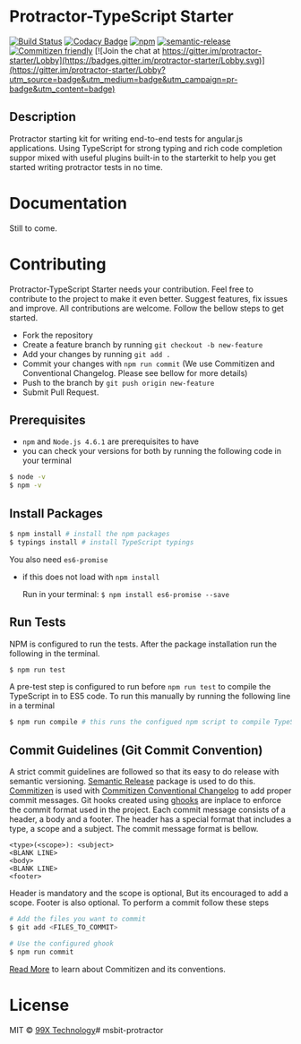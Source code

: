 # Protractor-TypeScript Starter 

[![Build Status](https://travis-ci.org/99xt/protractor-starter.svg?branch=master)](https://travis-ci.org/99xt/protractor-starter)
[![Codacy Badge](https://api.codacy.com/project/badge/Grade/e540c98fb92b433a829bd741444a87a6)](https://www.codacy.com/app/99xt/protractor-starter?utm_source=github.com&amp;utm_medium=referral&amp;utm_content=99xt/protractor-starter&amp;utm_campaign=Badge_Grade)
[![npm](https://img.shields.io/npm/l/random-profile-generator.svg)](https://opensource.org/licenses/MIT)
[![semantic-release](https://img.shields.io/badge/%20%20%F0%9F%93%A6%F0%9F%9A%80-semantic--release-e10079.svg)](https://github.com/semantic-release/semantic-release)
[![Commitizen friendly](https://img.shields.io/badge/commitizen-friendly-brightgreen.svg)](http://commitizen.github.io/cz-cli/)
[![Join the chat at https://gitter.im/protractor-starter/Lobby](https://badges.gitter.im/protractor-starter/Lobby.svg)](https://gitter.im/protractor-starter/Lobby?utm_source=badge&utm_medium=badge&utm_campaign=pr-badge&utm_content=badge)

## Description

 Protractor starting kit for writing end-to-end tests for angular.js applications. 
 Using TypeScript for strong typing and rich code completion suppor mixed with useful plugins built-in
 to the starterkit to help you get started writing protractor tests in no time.

# Documentation

Still to come.


# Contributing

Protractor-TypeScript Starter needs your contribution. Feel free to contribute to the project to make it even better. Suggest features, fix issues and improve. All contributions are welcome.
Follow the bellow steps to get started.

* Fork the repository
* Create a feature branch by running `git checkout -b new-feature`
* Add your changes by running `git add .`
* Commit your changes with `npm run commit` (We use Commitizen and Conventional Changelog. Please see bellow for more details)
* Push to the branch by `git push origin new-feature`
* Submit Pull Request.

## Prerequisites

* `npm` and `Node.js 4.6.1` are prerequisites to have 
* you can check your versions for both by running the following code in your terminal
```sh
$ node -v
$ npm -v
```

## Install Packages

```sh
$ npm install # install the npm packages 
$ typings install # install TypeScript typings
```

You also need `es6-promise`
* if this does not load with `npm install`

    Run in your terminal:
    `$ npm install es6-promise --save`


## Run Tests

NPM is configured to run the tests. After the package installation run the following in the terminal.
```sh
$ npm run test
```

A pre-test step is configured to run before `npm run test` to compile the TypeScript in to ES5 code. To run this manually by running the following line in a terminal

```sh
$ npm run compile # this runs the configued npm script to compile TypeScript
```

## Commit Guidelines (Git Commit Convention)

A strict commit guidelines are followed so that its easy to do release with semantic versioning. [Semantic Release](https://github.com/semantic-release/semantic-release) package is used to do this. [Commitizen](https://www.npmjs.com/package/commitizen) is used with [Commitizen Conventional Changelog](https://www.npmjs.com/package/cz-conventional-changelog) to add proper commit messages. Git hooks  created using [ghooks](https://www.npmjs.com/package/ghooks) are inplace to enforce the commit format used in the project.
Each commit message consists of a header, a body and a footer. The header has a special format that includes a type, a scope and a subject. The commit message format is bellow.

```
<type>(<scope>): <subject>
<BLANK LINE>
<body>
<BLANK LINE>
<footer>
```

Header is mandatory and the scope is optional, But its encouraged to add a scope. Footer is also optional.
To perform a commit follow these steps

```sh
# Add the files you want to commit
$ git add <FILES_TO_COMMIT>

# Use the configured ghook
$ npm run commit
```

[Read More](http://commitizen.github.io/cz-cli/) to learn about Commitizen and its conventions.

# License
MIT © [99X Technology](http://www.99xtechnology.com/)# msbit-protractor
